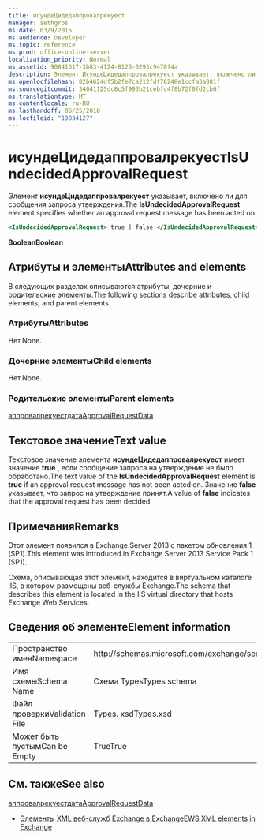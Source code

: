 ```yaml
---
title: исундеЦидедаппровалрекуест
manager: sethgros
ms.date: 03/9/2015
ms.audience: Developer
ms.topic: reference
ms.prod: office-online-server
localization_priority: Normal
ms.assetid: 90841617-3b83-4124-8125-0293c9470f4a
description: Элемент ИсундеЦидедаппровалрекуест указывает, включено ли для сообщения запроса утверждения.
ms.openlocfilehash: 82b4624df5b2fe7ca212fdf76248e1ccfa3a081f
ms.sourcegitcommit: 34041125dc8c5f993b21cebfc4f8b72f0fd2cb6f
ms.translationtype: MT
ms.contentlocale: ru-RU
ms.lasthandoff: 06/25/2018
ms.locfileid: "19834127"
---
```

# <a name="isundecidedapprovalrequest"></a><span data-ttu-id="a5fe8-103">исундеЦидедаппровалрекуест</span><span class="sxs-lookup"><span data-stu-id="a5fe8-103">IsUndecidedApprovalRequest</span></span>

<span data-ttu-id="a5fe8-104">Элемент **исундеЦидедаппровалрекуест** указывает, включено ли для сообщения запроса утверждения.</span><span class="sxs-lookup"><span data-stu-id="a5fe8-104">The **IsUndecidedApprovalRequest** element specifies whether an approval request message has been acted on.</span></span> 
  
```XML
<IsUndecidedApprovalRequest> true | false </IsUndecidedApprovalRequest>
```

 <span data-ttu-id="a5fe8-105">**Boolean**</span><span class="sxs-lookup"><span data-stu-id="a5fe8-105">**Boolean**</span></span>
## <a name="attributes-and-elements"></a><span data-ttu-id="a5fe8-106">Атрибуты и элементы</span><span class="sxs-lookup"><span data-stu-id="a5fe8-106">Attributes and elements</span></span>

<span data-ttu-id="a5fe8-107">В следующих разделах описываются атрибуты, дочерние и родительские элементы.</span><span class="sxs-lookup"><span data-stu-id="a5fe8-107">The following sections describe attributes, child elements, and parent elements.</span></span>
  
### <a name="attributes"></a><span data-ttu-id="a5fe8-108">Атрибуты</span><span class="sxs-lookup"><span data-stu-id="a5fe8-108">Attributes</span></span>

<span data-ttu-id="a5fe8-109">Нет.</span><span class="sxs-lookup"><span data-stu-id="a5fe8-109">None.</span></span>
  
### <a name="child-elements"></a><span data-ttu-id="a5fe8-110">Дочерние элементы</span><span class="sxs-lookup"><span data-stu-id="a5fe8-110">Child elements</span></span>

<span data-ttu-id="a5fe8-111">Нет.</span><span class="sxs-lookup"><span data-stu-id="a5fe8-111">None.</span></span>
  
### <a name="parent-elements"></a><span data-ttu-id="a5fe8-112">Родительские элементы</span><span class="sxs-lookup"><span data-stu-id="a5fe8-112">Parent elements</span></span>

[<span data-ttu-id="a5fe8-113">аппровалрекуестдата</span><span class="sxs-lookup"><span data-stu-id="a5fe8-113">ApprovalRequestData</span></span>](approvalrequestdata.md)
  
## <a name="text-value"></a><span data-ttu-id="a5fe8-114">Текстовое значение</span><span class="sxs-lookup"><span data-stu-id="a5fe8-114">Text value</span></span>

<span data-ttu-id="a5fe8-115">Текстовое значение элемента **исундеЦидедаппровалрекуест** имеет значение **true** , если сообщение запроса на утверждение не было обработано.</span><span class="sxs-lookup"><span data-stu-id="a5fe8-115">The text value of the **IsUndecidedApprovalRequest** element is **true** if an approval request message has not been acted on.</span></span> <span data-ttu-id="a5fe8-116">Значение **false** указывает, что запрос на утверждение принят.</span><span class="sxs-lookup"><span data-stu-id="a5fe8-116">A value of **false** indicates that the approval request has been decided.</span></span> 
  
## <a name="remarks"></a><span data-ttu-id="a5fe8-117">Примечания</span><span class="sxs-lookup"><span data-stu-id="a5fe8-117">Remarks</span></span>

<span data-ttu-id="a5fe8-118">Этот элемент появился в Exchange Server 2013 с пакетом обновления 1 (SP1).</span><span class="sxs-lookup"><span data-stu-id="a5fe8-118">This element was introduced in Exchange Server 2013 Service Pack 1 (SP1).</span></span>
  
<span data-ttu-id="a5fe8-119">Схема, описывающая этот элемент, находится в виртуальном каталоге IIS, в котором размещены веб-службы Exchange.</span><span class="sxs-lookup"><span data-stu-id="a5fe8-119">The schema that describes this element is located in the IIS virtual directory that hosts Exchange Web Services.</span></span>
  
## <a name="element-information"></a><span data-ttu-id="a5fe8-120">Сведения об элементе</span><span class="sxs-lookup"><span data-stu-id="a5fe8-120">Element information</span></span>

|||
|:-----|:-----|
|<span data-ttu-id="a5fe8-121">Пространство имен</span><span class="sxs-lookup"><span data-stu-id="a5fe8-121">Namespace</span></span>  <br/> |http://schemas.microsoft.com/exchange/services/2006/types  <br/> |
|<span data-ttu-id="a5fe8-122">Имя схемы</span><span class="sxs-lookup"><span data-stu-id="a5fe8-122">Schema Name</span></span>  <br/> |<span data-ttu-id="a5fe8-123">Схема Types</span><span class="sxs-lookup"><span data-stu-id="a5fe8-123">Types schema</span></span>  <br/> |
|<span data-ttu-id="a5fe8-124">Файл проверки</span><span class="sxs-lookup"><span data-stu-id="a5fe8-124">Validation File</span></span>  <br/> |<span data-ttu-id="a5fe8-125">Types. xsd</span><span class="sxs-lookup"><span data-stu-id="a5fe8-125">Types.xsd</span></span>  <br/> |
|<span data-ttu-id="a5fe8-126">Может быть пустым</span><span class="sxs-lookup"><span data-stu-id="a5fe8-126">Can be Empty</span></span>  <br/> |<span data-ttu-id="a5fe8-127">True</span><span class="sxs-lookup"><span data-stu-id="a5fe8-127">True</span></span>  <br/> |
   
## <a name="see-also"></a><span data-ttu-id="a5fe8-128">См. также</span><span class="sxs-lookup"><span data-stu-id="a5fe8-128">See also</span></span>



[<span data-ttu-id="a5fe8-129">аппровалрекуестдата</span><span class="sxs-lookup"><span data-stu-id="a5fe8-129">ApprovalRequestData</span></span>](approvalrequestdata.md)


- [<span data-ttu-id="a5fe8-130">Элементы XML веб-служб Exchange в Exchange</span><span class="sxs-lookup"><span data-stu-id="a5fe8-130">EWS XML elements in Exchange</span></span>](ews-xml-elements-in-exchange.md)

